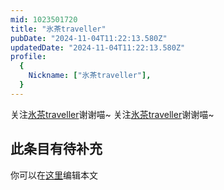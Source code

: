 ```yaml
---
mid: 1023501720
title: "氷茶traveller"
pubDate: "2024-11-04T11:22:13.580Z"
updatedDate: "2024-11-04T11:22:13.580Z"
profile:
  {
    Nickname: ["氷茶traveller"],
  }
---
```


关注[氷茶traveller](https://space.bilibili.com/1023501720)谢谢喵~ 关注[氷茶traveller](https://space.bilibili.com/1023501720)谢谢喵~

## 此条目有待补充
你可以在[这里](https://github.com/Yuhanawa/VTuber.ICU-Content/edit/master/v/氷茶traveller/index.md)编辑本文
